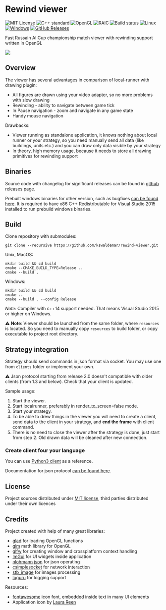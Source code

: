 # Rewind viewer

[![MIT License](https://img.shields.io/github/license/kswaldemar/rewind-viewer.svg?style=flat-square)](./LICENSE)
[![C++ standard](https://img.shields.io/badge/C++-14-blue.svg?style=flat-square)](https://isocpp.org/)
[![OpenGL](https://img.shields.io/badge/OpenGL-3.3-green.svg?style=flat-square)](https://www.khronos.org/opengl/)
[![RAIC](https://img.shields.io/badge/Russian%20AI%20Cup-2017-yellow.svg?style=flat-square)](http://russianaicup.ru/)
[![Build status](https://travis-ci.org/kswaldemar/rewind-viewer.svg?branch=master)](https://travis-ci.org/kswaldemar/rewind-viewer)
[![Linux](https://github.com/kswaldemar/rewind-viewer/workflows/Linux/badge.svg)](https://github.com/kswaldemar/rewind-viewer/actions?query=workflow%3ALinux)
[![Windows](https://github.com/kswaldemar/rewind-viewer/workflows/Windows/badge.svg)](https://github.com/kswaldemar/rewind-viewer/actions?query=workflow%3AWindows)
[![GitHub Releases](https://img.shields.io/github/release/kswaldemar/rewind-viewer.svg?style=flat-square)](https://github.com/kswaldemar/rewind-viewer/releases)

Fast Russain AI Cup championship match viewer with rewinding support written in OpenGL

![](https://user-images.githubusercontent.com/10009947/101282773-06be3080-37e8-11eb-9edd-47e30e58e2a0.png)

## Overview
The viewer has several advantages in comparison of local-runner with drawing plugin:
 - All figures are drawn using your video adapter, so no more problems with slow drawing
 - Rewinding - ability to navigate between game tick
 - In Pause navigation - zoom and navigate in any game state
 - Handy mouse navigation

Drawbacks:
 - Viewer running as standalone application, it knows nothing about local runner or your strategy, so you need manually 
send all data (like buildings, units etc.) and you can draw only data visible by your strategy
 - In theory, high memory usage, because it needs to store all drawing primitives for rewinding support


## Binaries

Source code with changelog for significant releases can be found in [github releases page](https://github.com/kswaldemar/rewind-viewer/releases).

Prebuilt windows binaries for other version, such as bugfixes [can be found here](https://github.com/kswaldemar/rewind-viewer/issues/23). It is required to have x86 C++ Redistributable for Visual Studio 2015 installed to run prebuild windows binaries.


## Build

Clone repository with submodules:
```
git clone --recursive https://github.com/kswaldemar/rewind-viewer.git
```

Unix, MacOS:
```
mkdir build && cd build
cmake --CMAKE_BUILD_TYPE=Release ..
cmake --build .
```
Windows:
```
mkdir build && cd build
cmake ..
cmake --build . --config Release
```
*Note*: Compiler with c++14 support needed. That means Visual Studio 2015 or higher on Windows. 

:warning: **Note**: Viewer should be launched from the same folder, where `resources` is located. 
So you need to manually copy `resources` to build folder, or copy executable to project root directory.

## Strategy integration

Strategy should send commands in json format via socket. You may use one from `clients` folder or implement your own.

:warning: Json protocol starting from release 2.0 doesn't compatible with older clients (from 1.3 and below). 
Check that your client is updated. 

Sample usage: 
1. Start the viewer.
2. Start localrunner, preferably in render_to_screen=false mode.
3. Start your strategy.
4. To be able to drew things in the viewer you will need to create a client, send data to the client in your strategy, and **end the frame** with client command. 
5. There is no need to close the viewer after the strategy is done, just start from step 2. Old drawn data will be cleaned after new connection.

### Create client four your language

You can use [Python3 client](https://github.com/kswaldemar/rewind-viewer/blob/master/clients/python3/RewindClient.py) as a reference.

Documentation for json protocol [can be found here](./clients/README.md).
## License
Project sources distributed under [MIT license](https://github.com/kswaldemar/rewind-viewer/blob/master/LICENSE), third parties distributed under their own licences

## Credits
Project created with help of many great libraries:
 - [glad](https://github.com/Dav1dde/glad) for loading OpenGL functions
 - [glm](https://glm.g-truc.net/0.9.8/index.html) math library for OpenGL
 - [glfw](http://www.glfw.org/) for creating window and crossplatform context handling
 - [ImGui](https://github.com/ocornut/imgui) for UI widgets inside application
 - [nlohmann json](https://github.com/nlohmann/json) for json operating
 - [csimplesocket](https://github.com/DFHack/clsocket) for network interaction
 - [stb_image](https://github.com/nothings/stb) for images processing
 - [loguru](https://github.com/emilk/loguru) for logging support

Resources: 
 - [fontawesome](http://fontawesome.io/) icon font, embedded inside text in many UI elements
 - Application icon by [Laura Reen](https://www.iconfinder.com/laurareen)  
 
